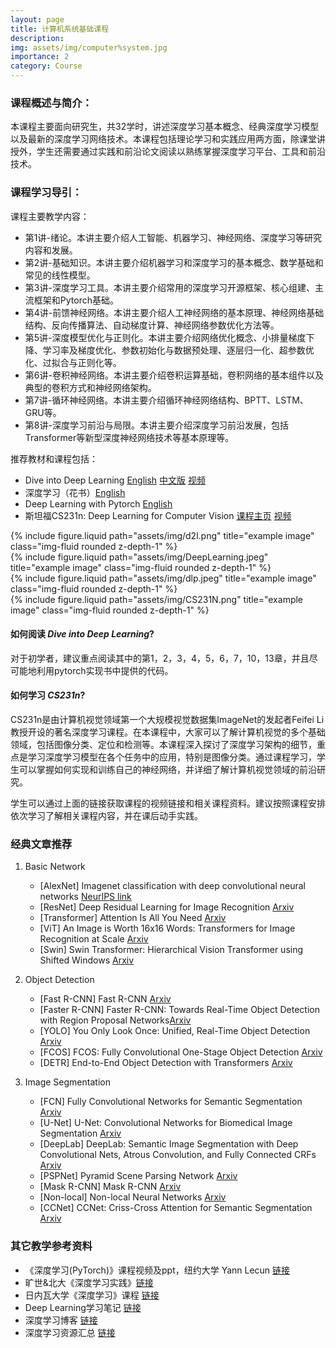 ```yaml
---
layout: page
title: 计算机系统基础课程
description: 
img: assets/img/computer%system.jpg
importance: 2
category: Course
---
```

### 课程概述与简介：

本课程主要面向研究生，共32学时，讲述深度学习基本概念、经典深度学习模型以及最新的深度学习网络技术。本课程包括理论学习和实践应用两方面，除课堂讲授外，学生还需要通过实践和前沿论文阅读以熟练掌握深度学习平台、工具和前沿技术。

### 课程学习导引：
课程主要教学内容：
* 第1讲-绪论。本讲主要介绍人工智能、机器学习、神经网络、深度学习等研究内容和发展。
* 第2讲-基础知识。本讲主要介绍机器学习和深度学习的基本概念、数学基础和常见的线性模型。
* 第3讲-深度学习工具。本讲主要介绍常用的深度学习开源框架、核心组建、主流框架和Pytorch基础。
* 第4讲-前馈神经网络。本讲主要介绍人工神经网络的基本原理、神经网络基础结构、反向传播算法、自动梯度计算、神经网络参数优化方法等。
* 第5讲-深度模型优化与正则化。本讲主要介绍网络优化概念、小排量梯度下降、学习率及梯度优化、参数初始化与数据预处理、逐层归一化、超参数优化、过拟合与正则化等。
* 第6讲-卷积神经网络。本讲主要介绍卷积运算基础，卷积网络的基本组件以及典型的卷积方式和神经网络架构。
* 第7讲-循环神经网络。本讲主要介绍循环神经网络结构、BPTT、LSTM、GRU等。
* 第8讲-深度学习前沿与局限。本讲主要介绍深度学习前沿发展，包括Transformer等新型深度神经网络技术等基本原理等。

推荐教材和课程包括：
* Dive into Deep Learning [English](https://d2l.ai) [中文版](https://zh.d2l.ai/) [视频](https://space.bilibili.com/1567748478/channel/seriesdetail?sid=358497)
* 深度学习（花书）[English](https://www.deeplearningbook.org/)
* Deep Learning with Pytorch [English](https://isip.piconepress.com/courses/temple/ece_4822/resources/books/Deep-Learning-with-PyTorch.pdf)
* 斯坦福CS231n: Deep Learning for Computer Vision [课程主页](http://cs231n.stanford.edu/) [视频](https://www.bilibili.com/video/BV1nJ411z7fe/?spm_id_from=333.337.search-card.all.click&vd_source=945cf64d12eb8c35f4af718b31e3374d)
<div class="row">
    <div class="col-sm mt-3 mt-md-0">
        {% include figure.liquid path="assets/img/d2l.png" title="example image" class="img-fluid rounded z-depth-1" %}
    </div>
    <div class="col-sm mt-3 mt-md-0">
        {% include figure.liquid path="assets/img/DeepLearning.jpeg" title="example image" class="img-fluid rounded z-depth-1" %}
    </div>
    <div class="col-sm mt-3 mt-md-0">
        {% include figure.liquid path="assets/img/dlp.jpeg" title="example image" class="img-fluid rounded z-depth-1" %}
    </div>
    <div class="col-sm mt-3 mt-md-0">
        {% include figure.liquid path="assets/img/CS231N.png" title="example image" class="img-fluid rounded z-depth-1" %}
    </div>
</div>

#### 如何阅读 *Dive into Deep Learning*?
对于初学者，建议重点阅读其中的第1，2，3，4，5，6，7，10，13章，并且尽可能地利用pytorch实现书中提供的代码。

#### 如何学习 *CS231n*?
CS231n是由计算机视觉领域第一个大规模视觉数据集ImageNet的发起者Feifei Li教授开设的著名深度学习课程。在本课程中，大家可以了解计算机视觉的多个基础领域，包括图像分类、定位和检测等。本课程深入探讨了深度学习架构的细节，重点是学习深度学习模型在各个任务中的应用，特别是图像分类。通过课程学习，学生可以掌握如何实现和训练自己的神经网络，并详细了解计算机视觉领域的前沿研究。

学生可以通过上面的链接获取课程的视频链接和相关课程资料。建议按照课程安排依次学习了解相关课程内容，并在课后动手实践。

### 经典文章推荐
1. Basic Network

    * [AlexNet] Imagenet classification with deep convolutional neural networks [NeurIPS link](https://proceedings.neurips.cc/paper/2012/file/c399862d3b9d6b76c8436e924a68c45b-Paper.pdf)
    * [ResNet] Deep Residual Learning for Image Recognition [Arxiv](https://arxiv.org/abs/1512.03385)
    * [Transformer] Attention Is All You Need [Arxiv](http://arxiv.org/abs/1706.03762)
    * [ViT] An Image is Worth 16x16 Words: Transformers for Image Recognition at Scale [Arxiv](http://arxiv.org/abs/2010.11929)
    * [Swin] Swin Transformer: Hierarchical Vision Transformer using Shifted Windows [Arxiv](http://arxiv.org/abs/2103.14030)
2. Object Detection
    * [Fast R-CNN] Fast R-CNN [Arxiv](https://arxiv.org/abs/1504.08083)
    * [Faster R-CNN] Faster R-CNN: Towards Real-Time Object Detection with Region Proposal Networks[Arxiv](https://arxiv.org/abs/1506.01497)
    * [YOLO] You Only Look Once: Unified, Real-Time Object Detection [Arxiv](https://arxiv.org/abs/1506.02640)
    * [FCOS] FCOS: Fully Convolutional One-Stage Object Detection [Arxiv](https://arxiv.org/abs/1904.01355)
    * [DETR] End-to-End Object Detection with Transformers [Arxiv](https://arxiv.org/abs/2005.12872)
3. Image Segmentation
    * [FCN] Fully Convolutional Networks for Semantic Segmentation [Arxiv](https://arxiv.org/abs/1411.4038)
    * [U-Net] U-Net: Convolutional Networks for Biomedical Image Segmentation [Arxiv](https://arxiv.org/abs/1505.04597)
    * [DeepLab] DeepLab: Semantic Image Segmentation with Deep Convolutional Nets, Atrous Convolution, and Fully Connected CRFs [Arxiv](https://arxiv.org/abs/1606.00915)
    * [PSPNet] Pyramid Scene Parsing Network [Arxiv](http://arxiv.org/abs/1612.01105)
    * [Mask R-CNN] Mask R-CNN [Arxiv](https://arxiv.org/abs/1703.06870)
    * [Non-local] Non-local Neural Networks [Arxiv](http://arxiv.org/abs/1711.07971)
    * [CCNet] CCNet: Criss-Cross Attention for Semantic Segmentation [Arxiv](http://arxiv.org/abs/1811.11721)

### 其它教学参考资料
* 《深度学习(PyTorch)》课程视频及ppt，纽约大学 Yann Lecun [链接](https://cds.nyu.edu/deep-learning/)
* 旷世&北大《深度学习实践》[链接](https://www.bilibili.com/video/BV1E7411t7ay/?spm_id_from=333.1007.top_right_bar_window_history.content.click&vd_source=945cf64d12eb8c35f4af718b31e3374d)
* 日内瓦大学《深度学习》课程 [链接](https://fleuret.org/dlc/?continueFlag=94beb9def3b2abc69ded207e71ffda33)
* Deep Learning学习笔记 [链接](https://blog.csdn.net/zouxy09/category_1387932.html)
* 深度学习博客 [链接](https://blog.csdn.net/hjimce/category_3163421.html)
* 深度学习资源汇总 [链接](https://zhuanlan.zhihu.com/p/27180274)